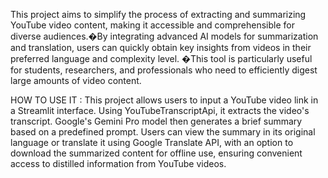 This project aims to simplify the process of extracting and summarizing YouTube video content, making it accessible and comprehensible for diverse audiences.�By integrating advanced AI models for summarization and translation, users can quickly obtain key insights from videos in their preferred language and complexity level. �This tool is particularly useful for students, researchers, and professionals who need to efficiently digest large amounts of video content.

HOW TO USE IT : This project allows users to input a YouTube video link in a Streamlit interface. Using YouTubeTranscriptApi, it extracts the video's transcript. Google's Gemini Pro model then generates a brief summary based on a predefined prompt. Users can view the summary in its original language or translate it using Google Translate API, with an option to download the summarized content for offline use, ensuring convenient access to distilled information from YouTube videos.

